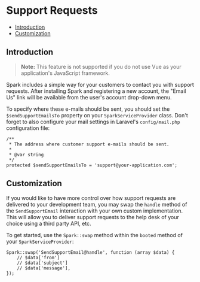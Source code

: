 # Support Requests

- [Introduction](#introduction)
- [Customization](#customization)

<a name="introduction"></a>
## Introduction

> **Note:** This feature is not supported if you do not use Vue as your application's JavaScript framework.

Spark includes a simple way for your customers to contact you with support requests. After installing Spark and registering a new account, the "Email Us" link will be available from the user's account drop-down menu.

To specify where these e-mails should be sent, you should set the `$sendSupportEmailsTo` property on your `SparkServiceProvider` class. Don't forget to also configure your mail settings in Laravel's `config/mail.php` configuration file:

    /**
     * The address where customer support e-mails should be sent.
     *
     * @var string
     */
    protected $sendSupportEmailsTo = 'support@your-application.com';

<a name="customization"></a>
## Customization

If you would like to have more control over how support requests are delivered to your development team, you may swap the `handle` method of the `SendSupportEmail` interaction with your own custom implementation. This will allow you to deliver support requests to the help desk of your choice using a third party API, etc.

To get started, use the `Spark::swap` method within the `booted` method of your `SparkServiceProvider`:

    Spark::swap('SendSupportEmail@handle', function (array $data) {
        // $data['from']
        // $data['subject']
        // $data['message'],
    });
